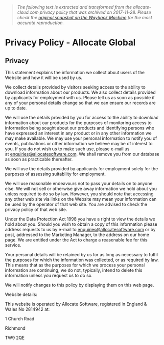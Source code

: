 > *The following text is extracted and transformed from the allocate-cloud.com privacy policy that was archived on 2017-11-28. Please check the [original snapshot on the Wayback Machine](https://web.archive.org/web/20171128064350id_/http%3A//www.allocatesoftware.com/privacy-policy) for the most accurate reproduction.*

# Privacy Policy - Allocate Global

## Privacy

This statement explains the information we collect about users of the Website and how it will be used by us.

We collect details provided by visitors seeking access to the ability to download information about our products. We also collect details provided by applicants for employment with us. Please tell us as soon as possible if any of your personal details change so that we can ensure our records are up to date.

We will use the details provided by you for access to the ability to download information about our products for the purposes of monitoring access to information being sought about our products and identifying persons who have expressed an interest in any product or in any other information we may make available. We may use your personal information to notify you of events, publications or other information we believe may be of interest to you. If you do not wish us to make such use, please e-mail us at [enquiries@allocatesoftware.com](mailto:enquiries@allocatesoftware.com). We shall remove you from our database as soon as practicable thereafter.

We will use the details provided by applicants for employment solely for the purposes of assessing suitability for employment.

We will use reasonable endeavours not to pass your details on to anyone else. We will not sell or otherwise give away information we hold about you unless required to do so by law. However, you should note that accessing any other web site via links on the Website may mean your information can be used by the operator of that web site. You are advised to check the privacy policy of that web site.

Under the Data Protection Act 1998 you have a right to view the details we hold about you. Should you wish to obtain a copy of this information please address requests to us by e-mail to enquiries@allocatesoftware.com or by post, addressed to the Marketing Manager, to the address on our home page. We are entitled under the Act to charge a reasonable fee for this service.

Your personal details will be retained by us for as long as necessary to fulfil the purposes for which the information was collected, or as required by law. This means that as the purposes for which we process your personal information are continuing, we do not, typically, intend to delete this information unless you request us to do so.

We will notify changes to this policy by displaying them on this web page.

Website details:

This website is operated by Allocate Software, registered in England & Wales No 2814942 at:

1 Church Road

Richmond

TW9 2QE
